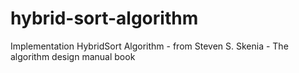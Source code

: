 # hybrid-sort-algorithm
Implementation HybridSort Algorithm - from Steven S. Skenia - The algorithm design manual book
